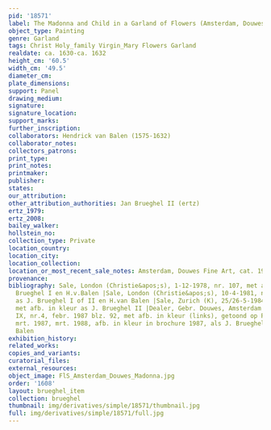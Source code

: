 ```yaml
---
pid: '18571'
label: The Madonna and Child in a Garland of Flowers (Amsterdam, Douwes Fine Art)
object_type: Painting
genre: Garland
tags: Christ Holy_family Virgin_Mary Flowers Garland
realdate: ca. 1630-ca. 1632
height_cm: '60.5'
width_cm: '49.5'
diameter_cm: 
plate_dimensions: 
support: Panel
drawing_medium: 
signature: 
signature_location: 
support_marks: 
further_inscription: 
collaborators: Hendrick van Balen (1575-1632)
collaborator_notes: 
collectors_patrons: 
print_type: 
print_notes: 
printmaker: 
publisher: 
states: 
our_attribution: 
other_attribution_authorities: Jan Brueghel II (ertz)
ertz_1979: 
ertz_2008: 
bailey_walker: 
hollstein_no: 
collection_type: Private
location_country: 
location_city: 
location_collection: 
location_or_most_recent_sale_notes: Amsterdam, Douwes Fine Art, cat. 1987/88
provenance: 
bibliography: Sale, London (Christie&apos;s), 1-12-1978, nr. 107, met afb., as J.
  Brueghel I en H.v.Balen |Sale, London (Christie&apos;s), 10-4-1981, nr. 9, met afb.
  as J. Brueghel I of II en H.van Balen |Sale, Zurich (K), 25/26-5-1984, nr. 5065,
  met afb. in kleur as J. Brueghel II |Dealer, Gebr. Douwes, Amsterdam 1987/88 (Tableau
  IX, nr.4, febr. 1987 blz. 92, met afb. in kleur (links), getoond op Pictura, Maastricht,
  mrt. 1987, mrt. 1988, afb. in kleur in brochure 1987, als J. Brueghel II en H. van
  Balen
exhibition_history: 
related_works: 
copies_and_variants: 
curatorial_files: 
external_resources: 
object_image: FlS_Amsterdam_Douwes_Madonna.jpg
order: '1608'
layout: brueghel_item
collection: brueghel
thumbnail: img/derivatives/simple/18571/thumbnail.jpg
full: img/derivatives/simple/18571/full.jpg
---
```

